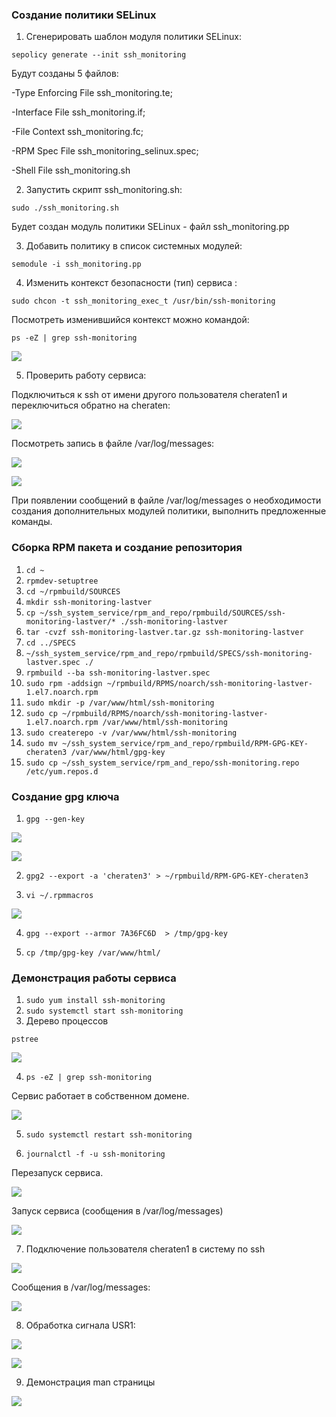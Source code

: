### Создание политики SELinux

1. Сгенерировать шаблон модуля политики SELinux:

`sepolicy generate --init ssh_monitoring`

Будут созданы 5 файлов:

-Type Enforcing File ssh_monitoring.te; 

-Interface File ssh_monitoring.if; 

-File Context ssh_monitoring.fc; 

-RPM Spec File ssh_monitoring_selinux.spec; 

-Shell File ssh_monitoring.sh

2. Запустить скрипт ssh_monitoring.sh:

`sudo ./ssh_monitoring.sh`

Будет создан модуль политики SELinux - файл ssh_monitoring.pp

3. Добавить политику в список системных модулей:

`semodule -i ssh_monitoring.pp`

4. Изменить контекст безопасности (тип) сервиса : 

`sudo chcon -t ssh_monitoring_exec_t /usr/bin/ssh-monitoring`

Посмотреть изменившийся контекст можно командой: 

`ps -eZ | grep ssh-monitoring`

![](https://sun1-99.userapi.com/NgBV9yEECpgx71EZmFH34TF6ofKNJtkP3oh4Kg/rvyt1f8yy98.jpg)

5.  Проверить работу сервиса: 

Подключиться к ssh от имени другого пользователя cheraten1 и переключиться обратно на cheraten:

![](https://sun1-96.userapi.com/WOca_Rpg1t-ki21X8V9VU6ZhHGnl-fuP_RJ79Q/0Q-iAvySYTg.jpg)

Посмотреть запись в файле /var/log/messages: 

![](https://sun9-50.userapi.com/Sm65W38UyAn_xZ-uwF59BwsVe3PV61f0CfVW7A/C0n9RYijLgo.jpg)

![](https://sun9-72.userapi.com/PcwRn9YLQbS7cPUVJmi68v5OvZmZ1tXLv-HI9w/wOvk0Sy6_ds.jpg)

При появлении сообщений в файле /var/log/messages о необходимости создания дополнительных модулей политики, выполнить предложенные команды.

### Сборка RPM пакета и создание репозитория

1. `cd ~`
2. `rpmdev-setuptree`
3. `cd ~/rpmbuild/SOURCES`
4. `mkdir ssh-monitoring-lastver`
5. `cp ~/ssh_system_service/rpm_and_repo/rpmbuild/SOURCES/ssh-monitoring-lastver/* ./ssh-monitoring-lastver`
6. `tar -cvzf ssh-monitoring-lastver.tar.gz ssh-monitoring-lastver`
7. `cd ../SPECS`
8. `~/ssh_system_service/rpm_and_repo/rpmbuild/SPECS/ssh-monitoring-lastver.spec ./`
9. `rpmbuild --ba ssh-monitoring-lastver.spec`
10. `sudo rpm -addsign ~/rpmbuild/RPMS/noarch/ssh-monitoring-lastver-1.el7.noarch.rpm`
11. `sudo mkdir -p /var/www/html/ssh-monitoring`
12. `sudo cp ~/rpmbuild/RPMS/noarch/ssh-monitoring-lastver-1.el7.noarch.rpm /var/www/html/ssh-monitoring`
13. `sudo createrepo -v /var/www/html/ssh-monitoring`
14. `sudo mv ~/ssh_system_service/rpm_and_repo/rpmbuild/RPM-GPG-KEY-cheraten3 /var/www/html/gpg-key`
15. `sudo cp ~/ssh_system_service/rpm_and_repo/ssh-monitoring.repo /etc/yum.repos.d`

### Cоздание gpg ключа

1. `gpg --gen-key`

![](https://sun1-19.userapi.com/IxTaETmLnpp2TQxjRJOlsl67ZkR0PZUPqOdbBg/rOUXM9RI-B4.jpg)

![](https://sun1-95.userapi.com/3MqxGl6d9x5YnPifAsn4tw5lH87GE8sqkJuyaQ/KSr2UET2KQY.jpg)

2. `gpg2 --export -a 'cheraten3' > ~/rpmbuild/RPM-GPG-KEY-cheraten3`

3. `vi ~/.rpmmacros`

![](https://sun1-96.userapi.com/BLZSoy_qCRdC4dTc5YYKfXyKasUgvLoJGrMEFg/Ol8k2qC9QzE.jpg)

4. `gpg --export --armor 7A36FC6D  > /tmp/gpg-key`

5. `cp /tmp/gpg-key /var/www/html/`

### Демонстрация работы сервиса

1. `sudo yum install ssh-monitoring`
2. `sudo systemctl start ssh-monitoring`
3. Дерево процессов

`pstree`

![](https://sun1-16.userapi.com/QEoe0EL-knQ-LpoCtzalTxraQijffHmBEDYIQw/rtzqziJWvy0.jpg)

4. `ps -eZ | grep ssh-monitoring`

Сервис работает в собственном домене.

![](https://sun1-89.userapi.com/FiXlLQIYpdQlhLnrwd-1kaDih6l7XuvmVLJHuA/TbPddxQDKQM.jpg)

5. `sudo systemctl restart ssh-monitoring`

6. `journalctl -f -u ssh-monitoring`

Перезапуск сервиса.

![](https://sun1-47.userapi.com/Z_D0brtaNUemK9lB2RCy0Q1yasRkRMf2tRf3bg/_i7Qa4e20iE.jpg)

Запуск сервиса (сообщения в /var/log/messages)

![](https://sun1-24.userapi.com/X7F-hvXeN33BgXDyYC61_BMKl45h8C5Iqy08Hw/OCs3ngFuULE.jpg)

7. Подключение пользователя cheraten1 в систему по ssh

![](https://sun9-67.userapi.com/rurpc4FcLs_drGBC6EgVZNUp3XErJcqAxBc2Ww/WwG62pUfFlo.jpg)

Сообщения в /var/log/messages:

![](https://sun9-71.userapi.com/GIXqZtUmRZtyplW0v-kZmS_9kXBwkjaAAQx5sQ/uhlLjmR4-sc.jpg)

8. Обработка сигнала USR1:

![](https://sun9-6.userapi.com/_cs9lbK-xs9S63aPOn3586q6TtmXWhfJ5mTZWA/uPIgpgs0zuo.jpg)

![](https://sun9-17.userapi.com/fV3Us2ksMmzeeT7jgvr_CpwhQMRKW32A06GQqQ/1ygDYYpRJRU.jpg)

9. Демонстрация man страницы

![](https://sun1-93.userapi.com/cMysp4JZOrN3BGJ2S6sqAdO_reDBPmuZENqJWw/At1EGKtEPCg.jpg)

